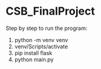 # CSB_FinalProject

Step by step to run the program:

1. python -m venv venv
2. venv/Scripts/activate
3. pip install flask
4. python main.py
